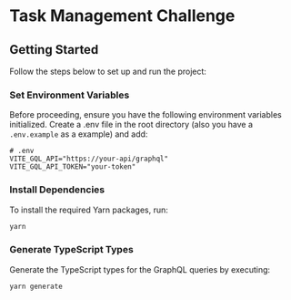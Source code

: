 # Task Management Challenge

## Getting Started

Follow the steps below to set up and run the project:

### Set Environment Variables

Before proceeding, ensure you have the following environment variables initialized. Create a .env file in the root directory (also you have a `.env.example` as a example) and add:

```
# .env
VITE_GQL_API="https://your-api/graphql"
VITE_GQL_API_TOKEN="your-token"
```

### Install Dependencies

To install the required Yarn packages, run:

```bash
yarn
```

### Generate TypeScript Types

Generate the TypeScript types for the GraphQL queries by executing:

```bash
yarn generate
```
